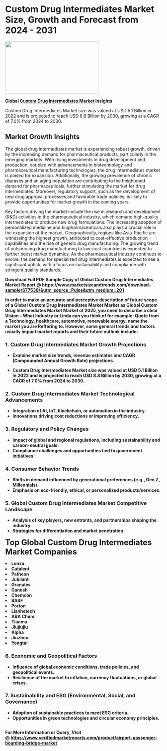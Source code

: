<H1>Custom Drug Intermediates Market Size, Growth and Forecast from 2024 - 2031</H1><img class="aligncenter size-medium wp-image-584254" src="https://thirdeyenews.in/wp-content/uploads/2024/09/Global-Market-Research-300x168.jpeg" alt="" width="300" height="168" /><p><strong>Global&nbsp;<a href="https://www.marketsizeandtrends.com/download-sample/677538/&amp;utm_source=Pulse&amp;utm_medium=201">Custom Drug Intermediates Market</a> Insights</strong></p><p>Custom Drug Intermediates Market size was valued at USD 5.1 Billion in 2022 and is projected to reach USD 8.8 Billion by 2030, growing at a CAGR of 7.0% from 2024 to 2030.</p><p><h2>Market Growth Insights</h2> <p>The global drug intermediates market is experiencing robust growth, driven by the increasing demand for pharmaceutical products, particularly in the emerging markets. With rising investments in drug development and production, coupled with advancements in biotechnology and pharmaceutical manufacturing technologies, the drug intermediates market is poised for expansion. Additionally, the growing prevalence of chronic diseases and an aging population are contributing to the heightened demand for pharmaceuticals, further stimulating the market for drug intermediates. Moreover, regulatory support, such as the development of new drug approval processes and favorable trade policies, is likely to provide opportunities for market growth in the coming years.</p> <p><strong></strong></p> <p>Key factors driving the market include the rise in research and development (R&D) activities in the pharmaceutical industry, which demand high-quality intermediates to produce new drug formulations. The increasing adoption of personalized medicine and biopharmaceuticals also plays a crucial role in the expansion of the market. Geographically, regions like Asia-Pacific are witnessing the highest growth, attributed to cost-effective production capabilities and the rise of generic drug manufacturing. The growing trend of outsourcing drug manufacturing to low-cost countries is expected to further boost market dynamics. As the pharmaceutical industry continues to evolve, the demand for specialized drug intermediates is expected to see a significant uptick, with a focus on sustainability and compliance with stringent quality standards. <p><strong></p><p><span class=""><strong>Download Full PDF Sample Copy of Global Custom Drug Intermediates Market Report</strong> @ <a href="https://www.marketsizeandtrends.com/download-sample/677538/&amp;utm_source=Pulse&amp;utm_medium=201" target="_blank">https://www.marketsizeandtrends.com/download-sample/677538/&amp;utm_source=Pulse&amp;utm_medium=201</a></span></p><p>In order to make an accurate and perceptive description of future scope of a Global&nbsp;Custom Drug Intermediates Market Market as Global&nbsp;Custom Drug Intermediates Market Market of 2025, you need to describe a clear Vision &ndash; What Industry or Linda can you think of for example: Quote from a Technology, healthcare, automotive, renewable energy, name the market you are Reffering to. However, some general trends and factors usually impact market reports and their future outlook include:</p><h3>1.&nbsp;<strong>Custom Drug Intermediates Market Growth Projections</strong></h3><ul><li>Examine market size trends, revenue estimates and CAGR (Compounded Annual Growth Rate) projections.</li><li><p>Custom Drug Intermediates Market size was valued at USD 5.1 Billion in 2022 and is projected to reach USD 8.8 Billion by 2030, growing at a CAGR of 7.0% from 2024 to 2030.</p></li></ul><h3>2.&nbsp;<strong>Custom Drug Intermediates Market Technological Advancements</strong></h3><ul><li>Integration of AI, IoT, blockchain, or automation in the industry.</li><li>Innovations driving cost reductions or improving efficiency.</li></ul><h3>3.&nbsp;<strong>Regulatory and Policy Changes</strong></h3><ul><li>Impact of global and regional regulations, including sustainability and carbon-neutral goals.</li><li>Compliance challenges and opportunities tied to government initiatives.</li></ul><h3>4.&nbsp;<strong>Consumer Behavior Trends</strong></h3><ul><li>Shifts in demand influenced by generational preferences (e.g., Gen Z, Millennials).</li><li>Emphasis on eco-friendly, ethical, or personalized products/services.</li></ul><h3>5.&nbsp;<strong>Global Custom Drug Intermediates Market Competitive Landscape</strong></h3><ul><li>Analysis of key players, new entrants, and partnerships shaping the industry.</li><li>Strategies for differentiation and market penetration.</li></ul><p data-pm-slice="1 1 []"><span style="color: inherit; font-family: inherit; font-size: 25px;">Top Global Custom Drug Intermediates Market Companies</span></p><div class="" data-test-id=""><p><li>Lonza</li><li> Catalent</li><li> Patheon</li><li> Jubilant</li><li> Granules</li><li> Ganesh</li><li> Chemcon</li><li> BASF</li><li> Porton</li><li> Lianhetech</li><li> ABA Chem</li><li> Tianma</li><li> Jiujiujiu</li><li> Alpha</li><li> Jiuzhou</li><li> Yongtai</li></p></div><h3>6.&nbsp;<strong>Economic and Geopolitical Factors</strong></h3><ul><li>Influence of global economic conditions, trade policies, and geopolitical events.</li><li>Resilience of the market to inflation, currency fluctuations, or global crises.</li></ul><h3>7.&nbsp;<strong>Sustainability and ESG (Environmental, Social, and Governance)</strong></h3><ul><li>Adoption of sustainable practices to meet ESG criteria.</li><li>Opportunities in green technologies and circular economy principles.</li></ul><h2><strong style="font-size: 14px;">For More Information or Query, Visit @&nbsp;</strong><a style="background-color: #ffffff; font-size: 14px;" href="https://www.marketsizeandtrends.com/report/custom-drug-intermediates-market/" target="_blank">https://www.verifiedmarketreports.com/product/airport-passenger-boarding-bridge-market</a></h2>
